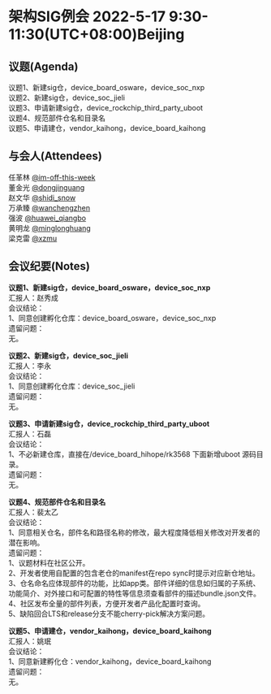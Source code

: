 # 架构SIG例会 2022-5-17 9:30-11:30(UTC+08:00)Beijing

## 议题(Agenda)

议题1、新建sig仓，device_board_osware，device_soc_nxp  
议题2、新建sig仓，device_soc_jieli  
议题3、申请新建sig仓，device_rockchip_third_party_uboot  
议题4、规范部件仓名和目录名  
议题5、申请建仓，vendor_kaihong，device_board_kaihong  

## 与会人(Attendees)

任革林 [@im-off-this-week](https://gitee.com/im-off-this-week)  
董金光 [@dongjinguang](https://gitee.com/dongjinguang)  
赵文华 [@shidi_snow](https://gitee.com/shidi_snow)  
万承臻 [@wanchengzhen](https://gitee.com/wanchengzhen)  
强波   [@huawei_qiangbo](https://gitee.com/huawei_qiangbo)  
黄明龙 [@minglonghuang](https://gitee.com/minglonghuang)  
梁克雷 [@xzmu](https://gitee.com/xzmu)  

## 会议纪要(Notes)

**议题1、新建sig仓，device_board_osware，device_soc_nxp**  
汇报人：赵秀成  
会议结论：  
1、同意创建孵化仓库：device_board_osware，device_soc_nxp  
遗留问题：  
无。  

**议题2、新建sig仓，device_soc_jieli**  
汇报人：李永  
会议结论：  
1、同意创建孵化仓库：device_soc_jieli  
遗留问题：  
无。  

**议题3、申请新建sig仓，device_rockchip_third_party_uboot**  
汇报人：石磊  
会议结论：  
1、不必新建仓库，直接在/device_board_hihope/rk3568 下面新增uboot 源码目录。  
遗留问题：  
无。  

**议题4、规范部件仓名和目录名**  
汇报人：裴太乙  
会议结论：  
1、同意相关仓名，部件名和路径名称的修改，最大程度降低相关修改对开发者的潜在影响。  
遗留问题：  
1、议题材料在社区公开。  
2、开发者使用自配置的包含老仓的manifest在repo sync时提示对应新仓地址。  
3、仓名命名应体现部件的功能，比如app类。部件详细的信息如归属的子系统、功能简介、对外接口和可配置的特性等信息须查看部件的描述bundle.json文件。  
4、社区发布全量的部件列表，方便开发者产品化配置时查询。  
5、缺陷回合LTS和release分支不能cherry-pick解决方案问题。  

**议题5、申请建仓，vendor_kaihong，device_board_kaihong**  
汇报人：姚珉  
会议结论：  
1、同意新建孵化仓：vendor_kaihong，device_board_kaihong  
遗留问题：  
无。  
